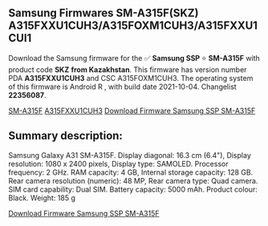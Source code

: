 <h2>Samsung Firmwares SM-A315F(SKZ) A315FXXU1CUH3/A315FOXM1CUH3/A315FXXU1CUI1</h2>
Download the Samsung firmware for the ✅ <strong>Samsung SSP </strong> ⭐ <strong>SM-A315F</strong> with product code <strong>SKZ</strong> <strong> from Kazakhstan</strong>. This firmware has version number PDA <strong>A315FXXU1CUH3</strong> and CSC A315FOXM1CUH3. The operating system of this firmware is Android R , with build date 2021-10-04. Changelist <strong>22356087</strong>.


[SM-A315F](https://samfirm.shop/samsung/model/SM-A315F)
[A315FXXU1CUH3](https://samfirm.shop/samsung/pda/A315FXXU1CUH3)
[Download Firmware Samsung SSP SM-A315F](https://samfirm.shop/samsung/firmware/462452)
<h2>Summary description:</h2>
<p>Samsung Galaxy A31 SM-A315F. Display diagonal: 16.3 cm (6.4"), Display resolution: 1080 x 2400 pixels, Display type: SAMOLED. Processor frequency: 2 GHz. RAM capacity: 4 GB, Internal storage capacity: 128 GB. Rear camera resolution (numeric): 48 MP, Rear camera type: Quad camera. SIM card capability: Dual SIM. Battery capacity: 5000 mAh. Product colour: Black. Weight: 185 g</p>


[Download Firmware Samsung SSP SM-A315F](https://samfirm.shop/samsung/firmware/462452)
